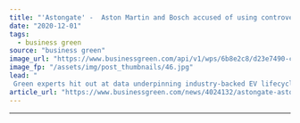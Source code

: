 ```yaml
---
title: "'Astongate' -  Aston Martin and Bosch accused of using controversial report to downplay EVs' environmental benefits"
date: "2020-12-01"
tags: 
  - business green
source: "business green"
image_url: "https://www.businessgreen.com/api/v1/wps/6b8e2c8/d23e7490-cb24-4a1f-85a1-f95c06445b65/6/Legacy-collection-jpg-185x114.jpg"
image_fp: "/assets/img/post_thumbnails/46.jpg"
lead: "
 Green experts hit out at data underpinning industry-backed EV lifecycle CO2 assessment report which was widely covered by national press over the weekend ..."
article_url: "https://www.businessgreen.com/news/4024132/astongate-aston-martin-bosch-accused-controversial-report-downplay-evs-environmental-benefits"
---
```


---
